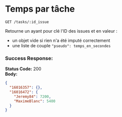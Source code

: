 # **Temps par tâche**

`GET /tasks/:id_issue`

Retourne un ayant pour clé l'ID des issues et en valeur :

- un objet vide si rien n'a été imputé correctement
- une liste de couple `"pseudo": temps_en_secondes`

### **Success Response:**

**Status Code:** 200 <br />
**Body:**

```json
{
  "16016357": {},
  "16016472": {
    "Jeremy84": 7200,
    "MaximeBlanc": 5400
  }
}
```
